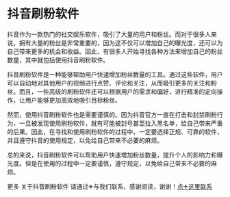 # 抖音刷粉软件

抖音作为一款热门的社交娱乐软件，吸引了大量的用户和粉丝。而对于很多人来说，拥有大量的粉丝是非常重要的，因为这不仅可以增加自己的曝光度，还可以为自己带来更多的机会和收益。因此，有很多人开始寻找各种方法来增加自己的粉丝数量，其中就包括使用抖音刷粉软件。

抖音刷粉软件是一种能够帮助用户快速增加粉丝数量的工具。通过这些软件，用户可以自动地对其他用户的视频进行点赞、评论和关注，从而吸引更多的关注和粉丝。而且，一些高级的刷粉软件还可以根据用户的需求和偏好，进行精准的定向操作，让用户能够更加高效地吸引目标粉丝。

然而，使用抖音刷粉软件也是需要谨慎的。因为抖音官方一直在打击和封禁刷粉行为，一旦被发现使用刷粉软件，就有可能被封号甚至拉入黑名单，给自己带来严重的后果。因此，在寻找和使用刷粉软件的过程中，一定要选择正规、可靠的软件，并且遵守抖音的使用规定，以免给自己带来不必要的麻烦。

总的来说，抖音刷粉软件可以帮助用户快速增加粉丝数量，提升个人的影响力和曝光度。但是在使用的过程中一定要谨慎，遵守规定，以免给自己带来不必要的麻烦。

更多 关于抖音刷粉软件 请通过✈与我们联系，感谢阅读，谢谢！[点✈这里联系](https://add.k02.cc)